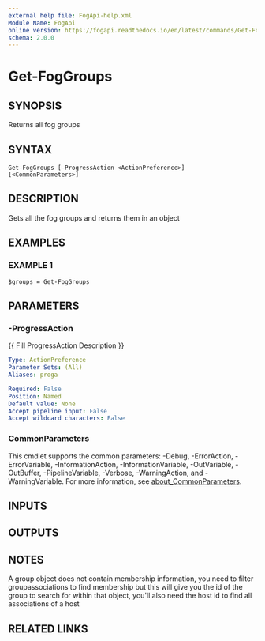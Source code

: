 ```yaml
---
external help file: FogApi-help.xml
Module Name: FogApi
online version: https://fogapi.readthedocs.io/en/latest/commands/Get-FogGroups
schema: 2.0.0
---
```


# Get-FogGroups

## SYNOPSIS
Returns all fog groups

## SYNTAX

```
Get-FogGroups [-ProgressAction <ActionPreference>] [<CommonParameters>]
```

## DESCRIPTION
Gets all the fog groups and returns them in an object

## EXAMPLES

### EXAMPLE 1
```
$groups = Get-FogGroups
```

## PARAMETERS

### -ProgressAction
{{ Fill ProgressAction Description }}

```yaml
Type: ActionPreference
Parameter Sets: (All)
Aliases: proga

Required: False
Position: Named
Default value: None
Accept pipeline input: False
Accept wildcard characters: False
```

### CommonParameters
This cmdlet supports the common parameters: -Debug, -ErrorAction, -ErrorVariable, -InformationAction, -InformationVariable, -OutVariable, -OutBuffer, -PipelineVariable, -Verbose, -WarningAction, and -WarningVariable. For more information, see [about_CommonParameters](http://go.microsoft.com/fwlink/?LinkID=113216).

## INPUTS

## OUTPUTS

## NOTES
A group object does not contain membership information, you need to filter groupassociations to find membership
but this will give you the id of the group to search for within that object, you'll also need the host id to find all associations of a host

## RELATED LINKS
